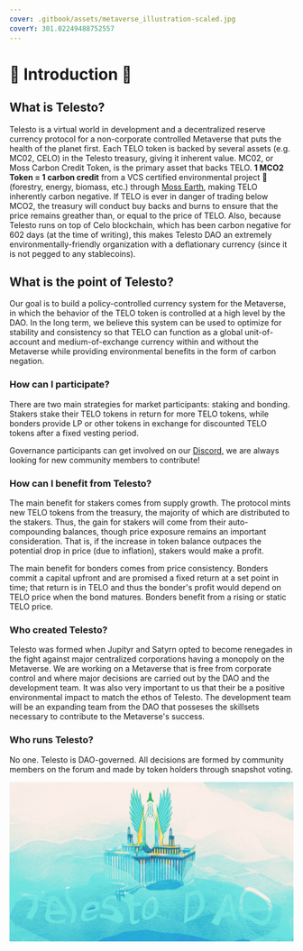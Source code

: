 ```yaml
---
cover: .gitbook/assets/metaverse_illustration-scaled.jpg
coverY: 301.02249488752557
---
```


# 🔱 Introduction 🔱

## What is Telesto?

Telesto is a virtual world in development and a decentralized reserve currency protocol for a non-corporate controlled Metaverse that puts the health of the planet first. Each TELO token is backed by several assets (e.g. MC02, CELO) in the Telesto treasury, giving it inherent value.  MC02, or Moss Carbon Credit Token, is the primary asset that backs TELO. **1 MCO2 Token = 1 carbon credit** from a VCS certified environmental project 🍃 (forestry, energy, biomass, etc.) through [Moss Earth](https://mco2token.moss.earth), making TELO inherently carbon negative. If TELO is ever in danger of trading below MCO2, the treasury will conduct buy backs and burns to ensure that the price remains greather than, or equal to the price of TELO. Also, because Telesto runs on top of Celo blockchain, which has been carbon negative for 602 days (at the time of writing), this makes Telesto DAO an extremely environmentally-friendly organization with a deflationary currency (since it is not pegged to any stablecoins).&#x20;

## What is the point of Telesto?

Our goal is to build a policy-controlled currency system for the Metaverse, in which the behavior of the TELO token is controlled at a high level by the DAO. In the long term, we believe this system can be used to optimize for stability and consistency so that TELO can function as a global unit-of-account and medium-of-exchange currency within and without the Metaverse while providing environmental benefits in the form of carbon negation.&#x20;

### How can I participate?

There are two main strategies for market participants: staking and bonding. Stakers stake their TELO tokens in return for more TELO tokens, while bonders provide LP or other tokens in exchange for discounted TELO tokens after a fixed vesting period.

Governance participants can get involved on our [Discord](https://discord.gg/tcr3H97fnf), we are always looking for new community members to contribute!

### How can I benefit from Telesto? <a href="#how-can-i-benefit-from-olympus" id="how-can-i-benefit-from-olympus"></a>

The main benefit for stakers comes from supply growth. The protocol mints new TELO tokens from the treasury, the majority of which are distributed to the stakers. Thus, the gain for stakers will come from their auto-compounding balances, though price exposure remains an important consideration. That is, if the increase in token balance outpaces the potential drop in price (due to inflation), stakers would make a profit.

The main benefit for bonders comes from price consistency. Bonders commit a capital upfront and are promised a fixed return at a set point in time; that return is in TELO and thus the bonder's profit would depend on TELO price when the bond matures. Bonders benefit from a rising or static TELO price.

### Who created Telesto? <a href="#who-created-olympus" id="who-created-olympus"></a>

Telesto was formed when Jupityr and Satyrn opted to become renegades in the fight against major centralized corporations having a monopoly on the Metaverse. We are working on a Metaverse that is free from corporate control and where major decisions are carried out by the DAO and the development team. It was also very important to us that their be a positive environmental impact to match the ethos of Telesto. The development team will be an expanding team from the DAO that posseses the skillsets necessary to contribute to the Metaverse's success.

### Who runs Telesto? <a href="#who-runs-olympus" id="who-runs-olympus"></a>

No one. Telesto is DAO-governed. All decisions are formed by community members on the forum and made by token holders through snapshot voting.

![](<.gitbook/assets/image0 (3).jpeg>)

